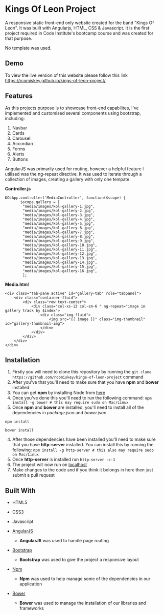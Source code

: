 # Kings Of Leon Project

A responsive static front-end only website created for the band "Kings Of Leon". It was built with Angularjs, HTML, CSS & Javascript. It is the first project required in Code Institute's bootcamp course and was created for that purpose.

No template was used.

## Demo

To view the live version of this website please follow this link https://rcomiskey.github.io/kings-of-leon-project/

## Features

As this projects purpose is to showcase front-end capabilites, I've implemented and customised several components using bootstrap, including:
1. Navbar
2. Cards
3. Carousel
4. Accordian
5. Forms
6. Alerts
7. Buttons

AngularJS was primarily used for routing, however a helpful feature I utilised was the ng-repeat directive. It was used to iterate through a collection of images, creating a gallery with only one tempate.

**Controller.js**
``` 
KOLApp.controller('MediaController', function($scope) {    
       $scope.gallery = [
  	    "media/images/kol-gallery-1.jpg",
  	    "media/images/kol-gallery-2.jpg",
  	    "media/images/kol-gallery-3.jpg",
  	    "media/images/kol-gallery-4.jpg",
  	    "media/images/kol-gallery-5.jpg",
  	    "media/images/kol-gallery-6.jpg",
  	    "media/images/kol-gallery-7.jpg",
  	    "media/images/kol-gallery-8.jpg",
  	    "media/images/kol-gallery-9.jpg",
  	    "media/images/kol-gallery-10.jpg",
  	    "media/images/kol-gallery-11.jpg",
  	    "media/images/kol-gallery-12.jpg",
  	    "media/images/kol-gallery-13.jpg",
  	    "media/images/kol-gallery-14.jpg",
  	    "media/images/kol-gallery-15.jpg",
  	    "media/images/kol-gallery-16.jpg",
        ]; 
```

**Media.html**
```
<div class="tab-pane active" id="gallery-tab" role="tabpanel">
    <div class="container-fluid">
        <div class="row text-center">
            <div class="col-xs-12 col-sm-6 " ng-repeat="image in gallery track by $index">
                <div class="img-fluid">
                    <img src="{{ image }}" class="img-thumbnail" id="gallery-thumbnail-img">
                </div>
            </div>
        </div>           
    </div>
</div>
```


## Installation

1. Firstly you will need to clone this repository by running the ```git clone https://github.com/rcomiskey/kings-of-leon-project``` command
2. After you've that you'll need to make sure that you have **npm** and **bower** installed
  1. You can get **npm** by installing Node from [here](https://nodejs.org/en/)
  2. Once you've done this you'll need to run the following command:
     `npm install -g bower # this may require sudo on Mac/Linux`
3. Once **npm** and **bower** are installed, you'll need to install all of the dependencies in *package.json* and *bower.json*
  ```
  npm install
 
  bower install
  ```
4. After those dependencies have been installed you'll need to make sure that you have **http-server** installed. You can install this by running the following: ```npm install -g http-server # this also may require sudo on Mac/Linux```
5. Once **http-server** is installed run ```http-server -c-1```
6. The project will now run on [localhost](http://127.0.0.1:8080)
7. Make changes to the code and if you think it belongs in here then just submit a pull request


## Built With

- HTML5
- CSS3
- Javascript

- [AngularJS](https://angularjs.org/)
    - **AngularJS** was used to handle page routing
- [Bootstrap](http://getbootstrap.com/)
    - **Bootstrap** was used to give the project a responsive layout
- [Npm](https://www.npmjs.com/)
    - **Npm** was used to help manage some of the dependencies in our application
- [Bower](https://bower.io/)
    - **Bower** was used to manage the installation of our libraries and frameworks

